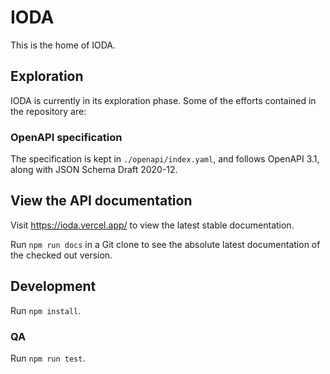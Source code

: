 # IODA

This is the home of IODA.

## Exploration
IODA is currently in its exploration phase. Some of the efforts contained in the repository are:

### OpenAPI specification
The specification is kept in `./openapi/index.yaml`, and follows OpenAPI 3.1, along with JSON Schema Draft 2020-12.

## View the API documentation
Visit https://ioda.vercel.app/ to view the latest stable documentation.

Run `npm run docs` in a Git clone to see the absolute latest documentation of the checked out version.

## Development
Run `npm install`.

### QA
Run `npm run test`.
